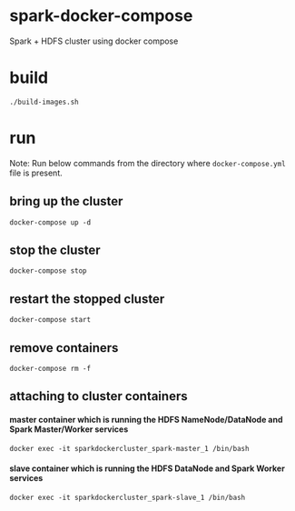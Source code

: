 # spark-docker-compose
Spark + HDFS cluster using docker compose

# build
`./build-images.sh`

# run
Note: Run below commands from the directory where `docker-compose.yml` file is present.
## bring up the cluster
`docker-compose up -d`
## stop the cluster
`docker-compose stop`
## restart the stopped cluster
`docker-compose start`
## remove containers
`docker-compose rm -f`

## attaching to cluster containers
#### master container which is running the HDFS NameNode/DataNode and Spark Master/Worker services
`docker exec -it sparkdockercluster_spark-master_1 /bin/bash`

#### slave container which is running the HDFS DataNode and Spark Worker services
`docker exec -it sparkdockercluster_spark-slave_1 /bin/bash`

